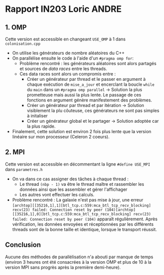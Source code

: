 # Rapport IN203 Loric ANDRE

## 1. OMP
Cette version est accessible en changeant `USE_OMP` à 1 dans `colonisation.cpp`
 - On utilise les générateurs de nombre aléatoires du C++
 - On parallélise ensuite le code à l'aide d'un `#pragma omp for`:
   - Problème rencontré :  les générateurs aléatoires sont alors partagés et sources de _data races_ entre les threads.
   - Ces data races sont alors un compromis entre :
     - Créer un générateur par thread et le passer en argument à chaque exécution de `mise_a_jour` et encerclant la boucle `while` du `main` dans un `#pragma omp parallel` -> Solution la plus prometteuse mais aussi la plus lente. Le passage de ces fonctions en argument génère manifestement des problèmes.
     - Créer un générateur par thread et par itération -> Solution visiblement la plu côuteuse, ces générateurs ne sont pas simples à initaliser
     - Créer un générateur global et le partager -> Solution adoptée car la plus rapide.
 - Finalement, cette solution est environ 2 fois plus lente que la version linéaire sur mon processeur (Celeron 2 coeurs).

## 2. MPI
Cette version est accessible en décommentant la ligne `#define USE_MPI` dans `parametres.h`
 - On va dans ce cas assigner des tâches à chaque thread : 
   - Le thread `(nbp - 1)` va être le thread maître et rassembler les données ainsi que les assembler et gérer l'affichager
   - Les autres vont effectuer les calculs.
 - Problème rencontré : La galaxie n'est pas mise à jour, une erreur `[archtop][[35216,1],1][btl_tcp.c:559:mca_btl_tcp_recv_blocking] recv(23) failed: Connection reset by peer (104)[archtop][[35216,1],0][btl_tcp.c:559:mca_btl_tcp_recv_blocking] recv(23) failed: Connection reset by peer (104)` apparaît régulièrement. Après vérification, les données envoyées et réceptionnées par les différents threads sont de la bonne taille et identique, lorsque le transport réussit.

## Conclusion
Aucune des méthodes de parallélisation n'a abouti par manque de temps (environ 3 heures ont été consacrées à la version OMP et plus de 10 à la version MPI sans progrès après la première demi-heure).
